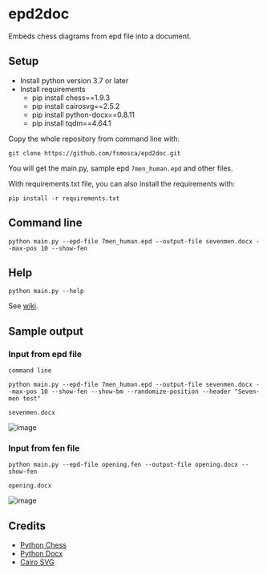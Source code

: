 # epd2doc
Embeds chess diagrams from epd file into a document.

## Setup

* Install python version 3.7 or later
* Install requirements
  * pip install chess==1.9.3
  * pip install cairosvg==2.5.2
  * pip install python-docx==0.8.11
  * pip install tqdm==4.64.1
  
 Copy the whole repository from command line with:  
 
 ```
 git clone https://github.com/fsmosca/epd2doc.git
 ```
 
 You will get the main.py, sample epd `7men_human.epd` and other files.
 
 With requirements.txt file, you can also install the requirements with:
 
 ```
 pip install -r requirements.txt
 ```
  
## Command line

```
python main.py --epd-file 7men_human.epd --output-file sevenmen.docx --max-pos 10 --show-fen
```

## Help

```
python main.py --help
```

See [wiki](https://github.com/fsmosca/epd2doc/wiki/Help).

## Sample output

### Input from epd file

`command line`

```
python main.py --epd-file 7men_human.epd --output-file sevenmen.docx --max-pos 10 --show-fen --show-bm --randomize-position --header "Seven-men test"
```

`sevenmen.docx`

![image](https://user-images.githubusercontent.com/22366935/202367172-72bac1f4-e190-4d77-82df-2d4fc5c201c5.png)

### Input from fen file

```
python main.py --epd-file opening.fen --output-file opening.docx --show-fen
```

`opening.docx`

![image](https://user-images.githubusercontent.com/22366935/202827106-18f2d103-884d-4817-9b3d-48907ba8eef7.png)

## Credits

* [Python Chess](https://python-chess.readthedocs.io/en/latest/)
* [Python Docx](https://python-docx.readthedocs.io/en/latest/index.html)
* [Cairo SVG](https://cairosvg.org/)
